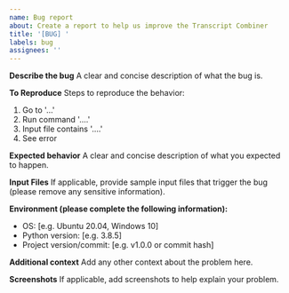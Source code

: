 ```yaml
---
name: Bug report
about: Create a report to help us improve the Transcript Combiner
title: '[BUG] '
labels: bug
assignees: ''
---
```


**Describe the bug**
A clear and concise description of what the bug is.

**To Reproduce**
Steps to reproduce the behavior:
1. Go to '...'
2. Run command '....'
3. Input file contains '....'
4. See error

**Expected behavior**
A clear and concise description of what you expected to happen.

**Input Files**
If applicable, provide sample input files that trigger the bug (please remove any sensitive information).

**Environment (please complete the following information):**
 - OS: [e.g. Ubuntu 20.04, Windows 10]
 - Python version: [e.g. 3.8.5]
 - Project version/commit: [e.g. v1.0.0 or commit hash]

**Additional context**
Add any other context about the problem here.

**Screenshots**
If applicable, add screenshots to help explain your problem. 